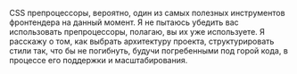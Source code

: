 CSS препроцессоры, вероятно, один из самых полезных инструментов фронтендера на данный момент. Я не пытаюсь убедить вас использовать препроцессоры, полагаю, вы их уже используете. Я расскажу о том, как выбрать архитектуру проекта, структурировать стили так, что бы не погибнуть, будучи погребенными под горой кода, в процессе его поддержки и масштабирования.
